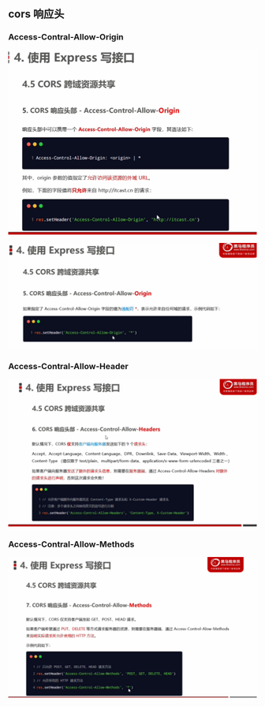 ## cors 响应头

### Access-Contral-Allow-Origin

![1649939201454](../mdBeforeImg\1649939201454.png)

![1649939275625](../mdBeforeImg\1649939275625.png)

### Access-Contral-Allow-Header

![1649939348968](../mdBeforeImg\1649939348968.png)

### Access-Contral-Allow-Methods

![1649939409381](../mdBeforeImg\1649939409381.png)
